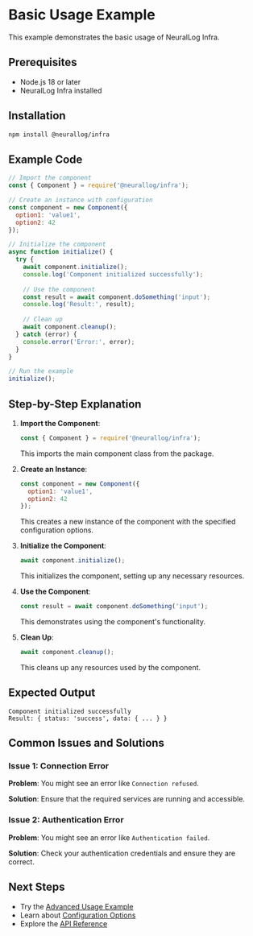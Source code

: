 # Basic Usage Example

This example demonstrates the basic usage of NeuralLog Infra.

## Prerequisites

- Node.js 18 or later
- NeuralLog Infra installed

## Installation

```bash
npm install @neurallog/infra
```

## Example Code

```javascript
// Import the component
const { Component } = require('@neurallog/infra');

// Create an instance with configuration
const component = new Component({
  option1: 'value1',
  option2: 42
});

// Initialize the component
async function initialize() {
  try {
    await component.initialize();
    console.log('Component initialized successfully');
    
    // Use the component
    const result = await component.doSomething('input');
    console.log('Result:', result);
    
    // Clean up
    await component.cleanup();
  } catch (error) {
    console.error('Error:', error);
  }
}

// Run the example
initialize();
```

## Step-by-Step Explanation

1. **Import the Component**:
   ```javascript
   const { Component } = require('@neurallog/infra');
   ```
   This imports the main component class from the package.

2. **Create an Instance**:
   ```javascript
   const component = new Component({
     option1: 'value1',
     option2: 42
   });
   ```
   This creates a new instance of the component with the specified configuration options.

3. **Initialize the Component**:
   ```javascript
   await component.initialize();
   ```
   This initializes the component, setting up any necessary resources.

4. **Use the Component**:
   ```javascript
   const result = await component.doSomething('input');
   ```
   This demonstrates using the component's functionality.

5. **Clean Up**:
   ```javascript
   await component.cleanup();
   ```
   This cleans up any resources used by the component.

## Expected Output

```
Component initialized successfully
Result: { status: 'success', data: { ... } }
```

## Common Issues and Solutions

### Issue 1: Connection Error

**Problem**: You might see an error like `Connection refused`.

**Solution**: Ensure that the required services are running and accessible.

### Issue 2: Authentication Error

**Problem**: You might see an error like `Authentication failed`.

**Solution**: Check your authentication credentials and ensure they are correct.

## Next Steps

- Try the [Advanced Usage Example](./advanced-usage.md)
- Learn about [Configuration Options](../configuration.md)
- Explore the [API Reference](../api.md)
